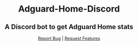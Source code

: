 # <div classname="title" align=center>Adguard-Home-Discord</div>

## <div classname="subtitle" align=center>A Discord bot to get Adguard Home stats</div>

<div align="center">
    <a href="https://github.com/andyqvo/adguard-home-discord/issues">Report Bug</a> | 
    <a href="https://github.com/andyqvo/adguard-home-discord/issues">Request Features</a> 
</div>